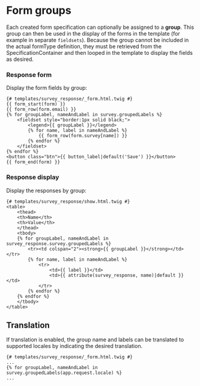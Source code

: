 Form groups
===========

Each created form specification can optionally be assigned to a **group**. This group can then be used in the display
of the forms in the template (for example in separate `fieldsets`). Because the group cannot be included in the
actual formType definition, they must be retrieved from the SpecificationContainer and then looped in the template to
display the fields as desired.

### Response form
Display the form fields by group:
```twig
{# templates/survey_response/_form.html.twig #}
{{ form_start(form) }}
{{ form_row(form.email) }}
{% for groupLabel, nameAndLabel in survey.groupedLabels %}
    <fieldset style="border:1px solid black;">
        <legend>{{ groupLabel }}</legend>
        {% for name, label in nameAndLabel %}
            {{ form_row(form.survey[name]) }}
        {% endfor %}
    </fieldset>
{% endfor %}
<button class="btn">{{ button_label|default('Save') }}</button>
{{ form_end(form) }}
```

### Response display
Display the responses by group:
```twig
{# templates/survey_response/show.html.twig #}
<table>
    <thead>
    <th>Name</th>
    <th>Value</th>
    </thead>
    <tbody>
    {% for groupLabel, nameAndLabel in survey_response.survey.groupedLabels %}
        <tr><td colspan="2"><strong>{{ groupLabel }}</strong></td></tr>
        {% for name, label in nameAndLabel %}
            <tr>
                <td>{{ label }}</td>
                <td>{{ attribute(survey_response, name)|default }}</td>
            </tr>
        {% endfor %}
    {% endfor %}
    </tbody>
</table>
```

Translation
-----------
If translation is enabled, the group name and labels can be translated to supported locales by indicating the desired
translation.

```twig
{# templates/survey_response/_form.html.twig #}
...
{% for groupLabel, nameAndLabel in survey.groupedLabels(app.request.locale) %}
...
```
